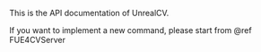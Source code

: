 This is the API documentation of UnrealCV.

If you want to implement a new command, please start from @ref FUE4CVServer
